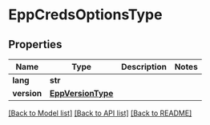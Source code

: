 # EppCredsOptionsType

## Properties
Name | Type | Description | Notes
------------ | ------------- | ------------- | -------------
**lang** | **str** |  | 
**version** | [**EppVersionType**](EppVersionType.md) |  | 

[[Back to Model list]](../README.md#documentation-for-models) [[Back to API list]](../README.md#documentation-for-api-endpoints) [[Back to README]](../README.md)

